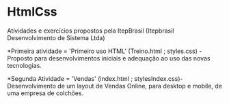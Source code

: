 # HtmlCss
Atividades e exercícios propostos pela ItepBrasil (Itepbrasil Desenvolvimento de Sistema Ltda)

 *Primeira atividade = 'Primeiro uso HTML' (Treino.html ; styles.css) - Proposto para desenvolvimentos iniciais e adequação ao uso das novas tecnologias.
 
 *Segunda Atividade = 'Vendas' (index.html ; stylesIndex.css)- Desenvolvimento de um layout de Vendas Online, para desktop e mobile, de uma empresa de colchões.
